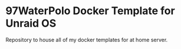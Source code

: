 # 97WaterPolo Docker Template for Unraid OS

Repository to house all of my docker templates for at home server.
